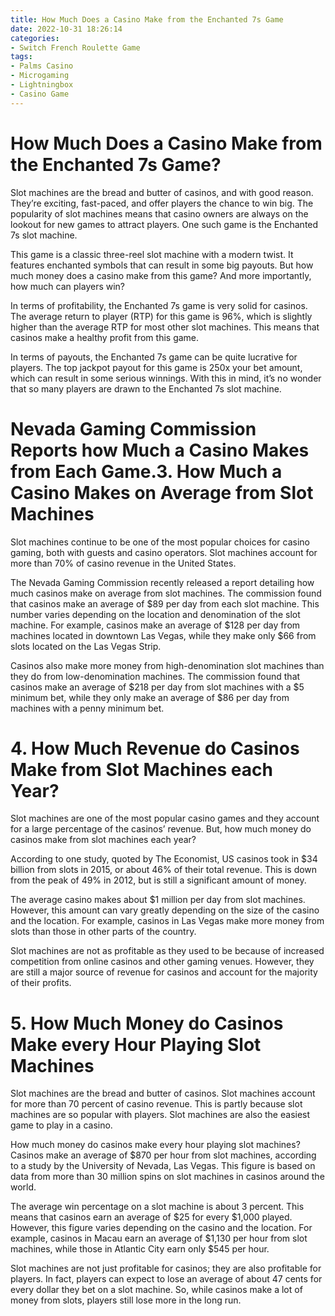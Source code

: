 ```yaml
---
title: How Much Does a Casino Make from the Enchanted 7s Game 
date: 2022-10-31 18:26:14
categories:
- Switch French Roulette Game
tags:
- Palms Casino
- Microgaming
- Lightningbox
- Casino Game
---
```



#  How Much Does a Casino Make from the Enchanted 7s Game? 

Slot machines are the bread and butter of casinos, and with good reason. They’re exciting, fast-paced, and offer players the chance to win big. The popularity of slot machines means that casino owners are always on the lookout for new games to attract players. One such game is the Enchanted 7s slot machine.

This game is a classic three-reel slot machine with a modern twist. It features enchanted symbols that can result in some big payouts. But how much money does a casino make from this game? And more importantly, how much can players win?

In terms of profitability, the Enchanted 7s game is very solid for casinos. The average return to player (RTP) for this game is 96%, which is slightly higher than the average RTP for most other slot machines. This means that casinos make a healthy profit from this game.

In terms of payouts, the Enchanted 7s game can be quite lucrative for players. The top jackpot payout for this game is 250x your bet amount, which can result in some serious winnings. With this in mind, it’s no wonder that so many players are drawn to the Enchanted 7s slot machine.

#  Nevada Gaming Commission Reports how Much a Casino Makes from Each Game.3. How Much a Casino Makes on Average from Slot Machines 

Slot machines continue to be one of the most popular choices for casino gaming, both with guests and casino operators. Slot machines account for more than 70% of casino revenue in the United States.

The Nevada Gaming Commission recently released a report detailing how much casinos make on average from slot machines. The commission found that casinos make an average of $89 per day from each slot machine. This number varies depending on the location and denomination of the slot machine. For example, casinos make an average of $128 per day from machines located in downtown Las Vegas, while they make only $66 from slots located on the Las Vegas Strip.

Casinos also make more money from high-denomination slot machines than they do from low-denomination machines. The commission found that casinos make an average of $218 per day from slot machines with a $5 minimum bet, while they only make an average of $86 per day from machines with a penny minimum bet.

# 4. How Much Revenue do Casinos Make from Slot Machines each Year? 
Slot machines are one of the most popular casino games and they account for a large percentage of the casinos’ revenue. But, how much money do casinos make from slot machines each year?

According to one study, quoted by The Economist, US casinos took in $34 billion from slots in 2015, or about 46% of their total revenue. This is down from the peak of 49% in 2012, but is still a significant amount of money. 

The average casino makes about $1 million per day from slot machines. However, this amount can vary greatly depending on the size of the casino and the location. For example, casinos in Las Vegas make more money from slots than those in other parts of the country. 

Slot machines are not as profitable as they used to be because of increased competition from online casinos and other gaming venues. However, they are still a major source of revenue for casinos and account for the majority of their profits.

# 5. How Much Money do Casinos Make every Hour Playing Slot Machines

Slot machines are the bread and butter of casinos. Slot machines account for more than 70 percent of casino revenue. This is partly because slot machines are so popular with players. Slot machines are also the easiest game to play in a casino.

How much money do casinos make every hour playing slot machines? Casinos make an average of $870 per hour from slot machines, according to a study by the University of Nevada, Las Vegas. This figure is based on data from more than 30 million spins on slot machines in casinos around the world.

The average win percentage on a slot machine is about 3 percent. This means that casinos earn an average of $25 for every $1,000 played. However, this figure varies depending on the casino and the location. For example, casinos in Macau earn an average of $1,130 per hour from slot machines, while those in Atlantic City earn only $545 per hour.

Slot machines are not just profitable for casinos; they are also profitable for players. In fact, players can expect to lose an average of about 47 cents for every dollar they bet on a slot machine. So, while casinos make a lot of money from slots, players still lose more in the long run.